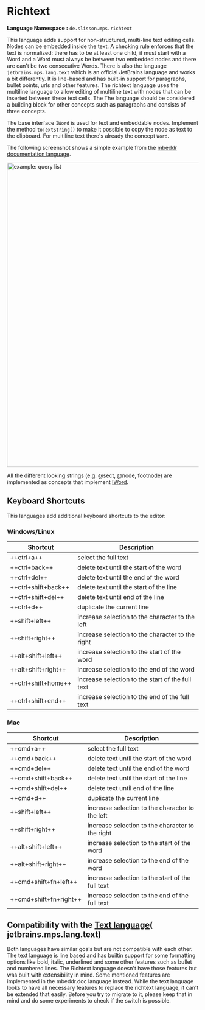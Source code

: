 # Richtext

**Language Namespace :** `de.slisson.mps.richtext`

This language adds support for non-structured, multi-line text editing cells. Nodes can be embedded inside the text.
A checking rule enforces that the text is normalized: there has to be at least one child, it must start with a Word and
a Word must always be between two embedded nodes and there are can't be two consecutive Words.
There is also the language `jetbrains.mps.lang.text` which is an official JetBrains language and works a bit differently.
It is line-based and has built-in support for paragraphs, bullet points, urls and other features. The richtext language uses
the multiline language to allow editing of multiline text with nodes that can be inserted between these text cells. The
The language should be considered a building block for other concepts such as paragraphs and consists of three concepts.

The base interface `IWord` is used for text and embeddable nodes. Implement the method `toTextString()` to make it possible to copy the
node as text to the clipboard. For multiline text there's already the concept `Word`. 

The following screenshot shows a simple example from the [mbeddr documentation language](http://mbeddr.com/files/documentationdocumentation.pdf).

<img alt="example: query list" src="../../img/richtext_doc_example.png" width="800px" />

All the different looking strings (e.g. @sect, @node, footnode) are implemented as concepts that implement [IWord](http://127.0.0.1:63320/node?ref=r%3Aca2ab6bb-f6e7-4c0f-a88c-b78b9b31fff3%28de.slisson.mps.richtext.structure%29%2F2557074442922392300).

## Keyboard Shortcuts

This languages add additional keyboard shortcuts to the editor:

### Windows/Linux

| Shortcut              | Description                                        |
| --------------------- | -------------------------------------------------- |
| ++ctrl+a++            | select the full text                               |
| ++ctrl+back++         | delete text until the start of the word            |
| ++ctrl+del++          | delete text until the end of the word              |
| ++ctrl+shift+back++   | delete text until the start of the line            |
| ++ctrl+shift+del++    | delete text until end of the line                  |
| ++ctrl+d++            | duplicate the current line                         |
| ++shift+left++        | increase selection to the character to the left    |
| ++shift+right++       | increase selection to the character to the right   |
| ++alt+shift+left++    | increase selection to the start of the word        |
| ++alt+shift+right++   | increase selection to the end of the word          |
| ++ctrl+shift+home++   | increase selection to the start of the full text   |
| ++ctrl+shift+end++    | increase selection to the end of the full text     |

### Mac

| Shortcut               | Description                                        |
| ---------------------- | -------------------------------------------------- |
| ++cmd+a++              | select the full text                               |
| ++cmd+back++           | delete text until the start of the word            |
| ++cmd+del++            | delete text until the end of the word              |
| ++cmd+shift+back++     | delete text until the start of the line            |
| ++cmd+shift+del++      | delete text until end of the line                  |
| ++cmd+d++              | duplicate the current line                         |
| ++shift+left++           | increase selection to the character to the left    |
| ++shift+right++        | increase selection to the character to the right   |
| ++alt+shift+left++     | increase selection to the start of the word        |
| ++alt+shift+right++    | increase selection to the end of the word          |
| ++cmd+shift+fn+left++  | increase selection to the start of the full text   |
| ++cmd+shift+fn+right++ | increase selection to the end of the full text     |

## Compatibility with the [Text language](https://www.jetbrains.com/help/mps/generic-placeholders-and-generic-comments.html#thetextlanguage)( jetbrains.mps.lang.text)

Both languages have similar goals but are not compatible with each other.
The text language is line based and has builtin support for some formatting options like bold, italic, underlined and some 
other features such as bullet and numbered lines.
The Richtext language doesn't have those features but was built with extensibility in mind. Some mentioned features
are implemented in the mbeddr.doc language instead. While the text language looks to have all necessary features to replace
the richtext language, it can't be extended that easily. Before you try to migrate to it, please keep that in mind and
do some experiments to check if the switch is possible.
